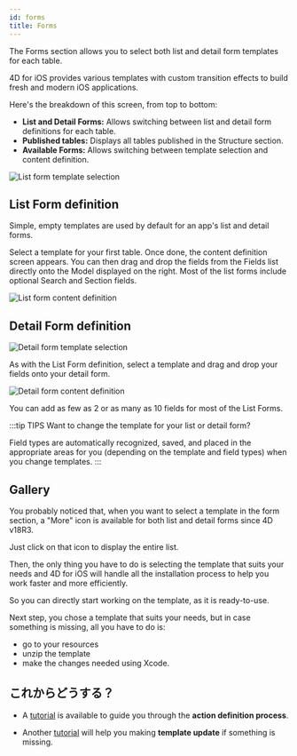 ```yaml
---
id: forms
title: Forms
---
```


The Forms section allows you to select both list and detail form templates for each table.

4D for iOS provides various templates with custom transition effects to build fresh and modern iOS applications.

Here's the breakdown of this screen, from top to bottom:

* **List and Detail Forms:** Allows switching between list and detail form definitions for each table.
* **Published tables:** Displays all tables published in the Structure section.
* **Available Forms:** Allows switching between template selection and content definition.

![List form template selection](assets/en/project-editor/Forms-section-templates-selection-4D-for-iOS.png)

## List Form definition

Simple, empty templates are used by default for an app's list and detail forms.

Select a template for your first table. Once done, the content definition screen appears. You can then drag and drop the fields from the Fields list directly onto the Model displayed on the right. Most of the list forms include optional Search and Section fields.

![List form content definition](assets/en/project-editor/Forms-section-content-definition-4D-for-iOS.png)

## Detail Form definition

![Detail form template selection](assets/en/project-editor/Forms-section-detail-form-templates-selection-4D-for-iOS.png)

As with the List Form definition, select a template and drag and drop your fields onto your detail form.

![Detail form content definition](assets/en/project-editor/Forms-section-detail-form-content-definition-4D-for-iOS.png)

You can add as few as 2 or as many as 10 fields for most of the List Forms.

:::tip TIPS Want to change the template for your list or detail form?

Field types are automatically recognized, saved, and placed in the appropriate areas for you (depending on the template and field types) when you change templates. :::

## Gallery

You probably noticed that, when you want to select a template in the form section, a "More" icon is available for both list and detail forms since 4D v18R3.

Just click on that icon to display the entire list.

Then, the only thing you have to do is selecting the template that suits your needs and 4D for iOS will handle all the installation process to help you work faster and more efficiently.

So you can directly start working on the template, as it is ready-to-use.

Next step, you chose a template that suits your needs, but in case something is missing, all you have to do is:
* go to your resources
* unzip the template
* make the changes needed using Xcode.

## これからどうする？

* A [tutorial]() is available to guide you through the **action definition process**.

* Another [tutorial]() will help you making **template update** if something is missing.


